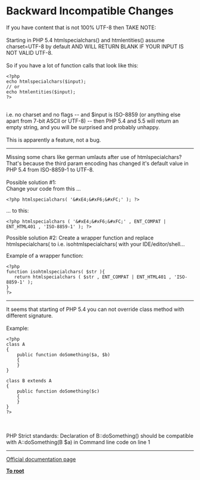 # Backward Incompatible Changes



If you have content that is not 100% UTF-8 then TAKE NOTE:<br><br>Starting in PHP 5.4 htmlspecialchars() and htmlentities() assume charset=UTF-8 by default AND WILL RETURN BLANK IF YOUR INPUT IS NOT VALID UTF-8.<br><br>So if you have a lot of function calls that look like this:<br>

```
<?php
echo htmlspecialchars($input);
// or
echo htmlentities($input);
?>
```
<br>i.e. no charset and no flags -- and $input is ISO-8859 (or anything else apart from 7-bit ASCII or UTF-8) -- then PHP 5.4 and 5.5 will return an empty string, and you will be surprised and probably unhappy.<br><br>This is apparently a feature, not a bug.  

---

Missing some chars like german umlauts after use of htmlspecialchars? That&apos;s because the third param encoding has changed it&apos;s default value in PHP 5.4 from ISO-8859-1 to UTF-8. <br><br>Possible solution #1:<br>Change your code from this ...<br>

```
<?php htmlspecialchars( '&#xE4;&#xF6;&#xFC;' ); ?>
```

... to this:


```
<?php htmlspecialchars ( '&#xE4;&#xF6;&#xFC;' , ENT_COMPAT | ENT_HTML401 , 'ISO-8859-1' ); ?>
```


Possible solution #2:
Create a wrapper function and replace htmlspecialchars( to i.e. isohtmlspecialchars( with your IDE/editor/shell...

Example of a wrapper function: 


```
<?php
function isohtmlspecialchars( $str ){
   return htmlspecialchars ( $str , ENT_COMPAT | ENT_HTML401 , 'ISO-8859-1' );
}
?>
```
  

---

It seems that starting of PHP 5.4 you can not override class method with different signature.<br><br>Example:<br>

```
<?php
class A
{ 
    public function doSomething($a, $b)
    {
    }
}

class B extends A
{
    public function doSomething($c)
    {
    }
}
?>
```
<br><br>PHP Strict standards:  Declaration of B::doSomething() should be compatible with A::doSomething(B $a) in Command line code on line 1  

---

[Official documentation page](https://www.php.net/manual/en/migration54.incompatible.php)

**[To root](/README.md)**